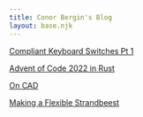 ```yaml
---
title: Conor Bergin's Blog
layout: base.njk
---
```


[Compliant Keyboard Switches Pt 1](/keyswitches)

[Advent of Code 2022 in Rust](/aoc-rust)

[On CAD](/cad)  

[Making a Flexible Strandbeest](/strandbeest)
